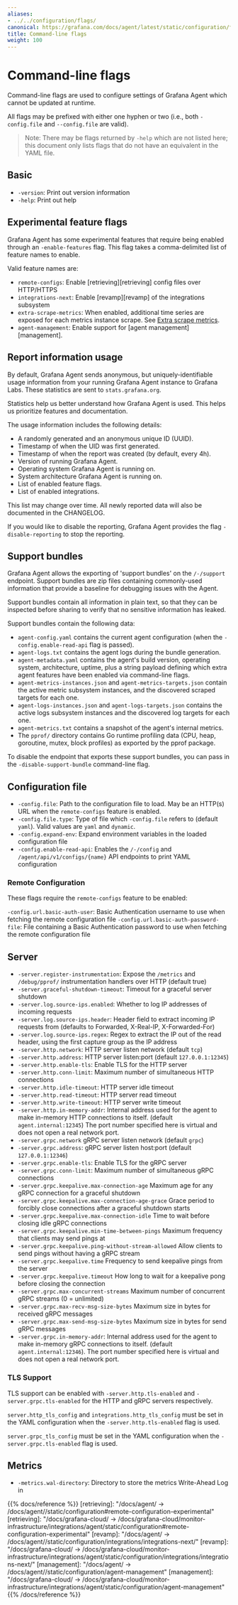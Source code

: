 ```yaml
---
aliases:
- ../../configuration/flags/
canonical: https://grafana.com/docs/agent/latest/static/configuration/flags/
title: Command-line flags
weight: 100
---
```


# Command-line flags

Command-line flags are used to configure settings of Grafana Agent which cannot
be updated at runtime.

All flags may be prefixed with either one hyphen or two (i.e., both
`-config.file` and `--config.file` are valid).

> Note: There may be flags returned by `-help` which are not listed here; this
> document only lists flags that do not have an equivalent in the YAML file.

## Basic

* `-version`: Print out version information
* `-help`: Print out help

## Experimental feature flags

Grafana Agent has some experimental features that require being enabled through
an `-enable-features` flag. This flag takes a comma-delimited list of feature
names to enable.

Valid feature names are:

* `remote-configs`: Enable [retrieving][retrieving] config files over HTTP/HTTPS
* `integrations-next`: Enable [revamp][revamp] of the integrations subsystem
* `extra-scrape-metrics`: When enabled, additional time series  are exposed for each metrics instance scrape. See [Extra scrape metrics](https://prometheus.io/docs/prometheus/2.45/feature_flags/#extra-scrape-metrics).
* `agent-management`: Enable support for [agent management][management].

## Report information usage

By default, Grafana Agent sends anonymous, but uniquely-identifiable usage information
from your running Grafana Agent instance to Grafana Labs.
These statistics are sent to `stats.grafana.org`.

Statistics help us better understand how Grafana Agent is used.
This helps us prioritize features and documentation.

The usage information includes the following details:
* A randomly generated and an anonymous unique ID (UUID).
* Timestamp of when the UID was first generated.
* Timestamp of when the report was created (by default, every 4h).
* Version of running Grafana Agent.
* Operating system Grafana Agent is running on.
* System architecture Grafana Agent is running on.
* List of enabled feature flags.
* List of enabled integrations.

This list may change over time. All newly reported data will also be documented in the CHANGELOG.

If you would like to disable the reporting, Grafana Agent provides the flag `-disable-reporting`
to stop the reporting.

## Support bundles
Grafana Agent allows the exporting of 'support bundles' on the `/-/support`
endpoint. Support bundles are zip files containing commonly-used information
that provide a baseline for debugging issues with the Agent.

Support bundles contain all information in plain text, so that they can be
inspected before sharing to verify that no sensitive information has leaked.

Support bundles contain the following data:
* `agent-config.yaml` contains the current agent configuration (when the `-config.enable-read-api` flag is passed).
* `agent-logs.txt` contains the agent logs during the bundle generation.
* `agent-metadata.yaml` contains the agent's build version, operating system, architecture, uptime, plus a string payload defining which extra agent features have been enabled via command-line flags.
* `agent-metrics-instances.json` and `agent-metrics-targets.json` contain the active metric subsystem instances, and the discovered scraped targets for each one.
* `agent-logs-instances.json` and `agent-logs-targets.json` contains the active logs subsystem instances and the discovered log targets for each one.
* `agent-metrics.txt` contains a snapshot of the agent's internal metrics.
* The `pprof/` directory contains Go runtime profiling data (CPU, heap, goroutine, mutex, block profiles) as exported by the pprof package.

To disable the endpoint that exports these support bundles, you can pass in the
`-disable-support-bundle` command-line flag.

## Configuration file

* `-config.file`: Path to the configuration file to load. May be an HTTP(s) URL when the `remote-configs` feature is enabled.
* `-config.file.type`: Type of file which `-config.file` refers to (default `yaml`). Valid values are `yaml` and `dynamic`.
* `-config.expand-env`: Expand environment variables in the loaded configuration file
* `-config.enable-read-api`: Enables the `/-/config` and `/agent/api/v1/configs/{name}` API endpoints to print YAML configuration

### Remote Configuration

These flags require the `remote-configs` feature to be enabled:

`-config.url.basic-auth-user`: Basic Authentication username to use when fetching the remote configuration file
`-config.url.basic-auth-password-file`: File containing a Basic Authentication password to use when fetching the remote configuration file

## Server

* `-server.register-instrumentation`: Expose the `/metrics` and `/debug/pprof/` instrumentation handlers over HTTP (default true)
* `-server.graceful-shutdown-timeout`: Timeout for a graceful server shutdown
* `-server.log.source-ips.enabled`: Whether to log IP addresses of incoming requests
* `-server.log.source-ips.header`: Header field to extract incoming IP requests from (defaults to Forwarded, X-Real-IP, X-Forwarded-For)
* `-server.log.source-ips.regex`: Regex to extract the IP out of the read header, using the first capture group as the IP address
* `-server.http.network`: HTTP server listen network (default `tcp`)
* `-server.http.address`: HTTP server listen:port (default `127.0.0.1:12345`)
* `-server.http.enable-tls`: Enable TLS for the HTTP server
* `-server.http.conn-limit`: Maximum number of simultaneous HTTP connections
* `-server.http.idle-timeout`: HTTP server idle timeout
* `-server.http.read-timeout`: HTTP server read timeout
* `-server.http.write-timeout`: HTTP server write timeout
* `-server.http.in-memory-addr`: Internal address used for the agent to make
  in-memory HTTP connections to itself. (default `agent.internal:12345`) The
  port number specified here is virtual and does not open a real network port.
* `-server.grpc.network` gRPC server listen network (default `grpc`)
* `-server.grpc.address`: gRPC server listen host:port (default `127.0.0.1:12346`)
* `-server.grpc.enable-tls`: Enable TLS for the gRPC server
* `-server.grpc.conn-limit`: Maximum number of simultaneous gRPC connections
* `-server.grpc.keepalive.max-connection-age` Maximum age for any gRPC connection for a graceful shutdown
* `-server.grpc.keepalive.max-connection-age-grace` Grace period to forcibly close connections after a graceful shutdown starts
* `-server.grpc.keepalive.max-connection-idle` Time to wait before closing idle gRPC connections
* `-server.grpc.keepalive.min-time-between-pings` Maximum frequency that clients may send pings at
* `-server.grpc.keepalive.ping-without-stream-allowed` Allow clients to send pings without having a gRPC stream
* `-server.grpc.keepalive.time` Frequency to send keepalive pings from the server
* `-server.grpc.keepalive.timeout` How long to wait for a keepalive pong before closing the connection
* `-server.grpc.max-concurrent-streams` Maximum number of concurrent gRPC streams (0 = unlimited)
* `-server.grpc.max-recv-msg-size-bytes` Maximum size in bytes for received gRPC messages
* `-server.grpc.max-send-msg-size-bytes` Maximum size in bytes for send gRPC messages
* `-server.grpc.in-memory-addr`: Internal address used for the agent to make
  in-memory gRPC connections to itself. (default `agent.internal:12346`). The
  port number specified here is virtual and does not open a real network port.

### TLS Support

TLS support can be enabled with `-server.http.tls-enabled` and
`-server.grpc.tls-enabled` for the HTTP and gRPC servers respectively.

`server.http_tls_config` and `integrations.http_tls_config` must be set in the
YAML configuration when the `-server.http.tls-enabled` flag is used.

`server.grpc_tls_config` must be set in the YAML configuration when the
`-server.grpc.tls-enabled` flag is used.

## Metrics

* `-metrics.wal-directory`: Directory to store the metrics Write-Ahead Log in

{{% docs/reference %}}
[retrieving]: "/docs/agent/ -> /docs/agent/<AGENT VERSION>/static/configuration#remote-configuration-experimental"
[retrieving]: "/docs/grafana-cloud/ -> /docs/grafana-cloud/monitor-infrastructure/integrations/agent/static/configuration#remote-configuration-experimental"
[revamp]: "/docs/agent/ -> /docs/agent/<AGENT VERSION>/static/configuration/integrations/integrations-next/"
[revamp]: "/docs/grafana-cloud/ -> /docs/grafana-cloud/monitor-infrastructure/integrations/agent/static/configuration/integrations/integrations-next/"
[management]: "/docs/agent/ -> /docs/agent/<AGENT VERSION>/static/configuration/agent-management"
[management]: "/docs/grafana-cloud/ -> /docs/grafana-cloud/monitor-infrastructure/integrations/agent/static/configuration/agent-management"
{{% /docs/reference %}}
